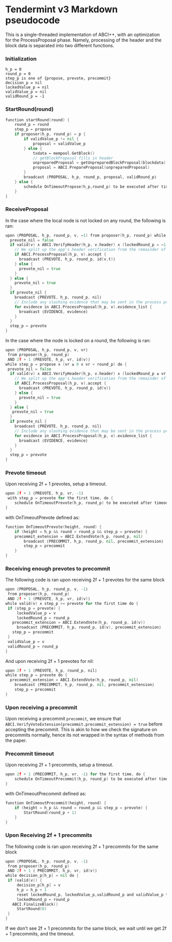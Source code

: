# Tendermint v3 Markdown pseudocode

This is a single-threaded implementation of ABCI++,
with an optimization for the ProcessProposal phase.
Namely, processing of the header and the block data is separated into two different functions.

### Initialization

```
h_p = 0
round_p = 0
step_p is one of {propose, prevote, precommit}
decision_p = nil
lockedValue_p = nil
validValue_p = nil
validRound_p = -1
```

### StartRound(round)

```go
function startRound(round) {
    round_p ← round
    step_p ← propose
    if proposer(h_p, round_p) = p {
        if validValue_p != nil {
            proposal ← validValue_p
        } else {
            txdata ← mempool.GetBlock()
            // getBlockProposal fills in header
            unpreparedProposal = getUnpreparedBlockProposal(blockdata)
            proposal = ABCI.PrepareProposal(unpreparedProposal)
        }
        broadcast ⟨PROPOSAL, h_p, round_p, proposal, validRound_p⟩
    } else {
        schedule OnTimeoutPropose(h_p,round_p) to be executed after timeoutPropose(round_p)
    }
}
```

### ReceiveProposal

In the case where the local node is not locked on any round, the following is ran:

```go
upon ⟨PROPOSAL, h_p, round_p, v, −1) from proposer(h_p, round_p) while step_p = propose do {
  prevote_nil = false
  if valid(v) ∧ ABCI.VerifyHeader(h_p, v.header) ∧ (lockedRound_p = −1 ∨ lockedValue_p = v) {
    // We split up the app's header verification from the remainder of its processing of the proposal
    if ABCI.ProcessProposal(h_p, v).accept {
      broadcast ⟨PREVOTE, h_p, round_p, id(v,t)⟩ 
    } else {
      prevote_nil = true
    }
  } else {
    prevote_nil = true
  }
  if prevote_nil {
    broadcast ⟨PREVOTE, h_p, round_p, nil⟩ 
    // Include any slashing evidence that may be sent in the process proposal response
    for evidence in ABCI.ProcessProposal(h_p, v).evidence_list {
      broadcast ⟨EVIDENCE, evidence⟩ 
    }
  }
  step_p ← prevote
}
```

In the case where the node is locked on a round, the following is ran:

```go
upon ⟨PROPOSAL, h_p, round_p, v, vr⟩
 from proposer(h_p, round_p)
 AND 2f + 1 ⟨PREVOTE, h_p, vr, id(v)⟩ 
while step_p = propose ∧ (vr ≥ 0 ∧ vr < round_p) do {
 prevote_nil = false
  if valid(v) ∧ ABCI.VerifyHeader(h_p, v.header) ∧ (lockedRound_p ≤ vr ∨ lockedValue_p = v) {
    // We split up the app's header verification from the remainder of its processing of the proposal
    if ABCI.ProcessProposal(h_p, v).accept {
      broadcast ⟨PREVOTE, h_p, round_p, id(v)⟩
    } else {
      prevote_nil = true
    }
  } else {
   prevote_nil = true
  }
  if prevote_nil {
    broadcast ⟨PREVOTE, h_p, round_p, nil⟩
    // Include any slashing evidence that may be sent in the process proposal response
    for evidence in ABCI.ProcessProposal(h_p, v).evidence_list {
      broadcast ⟨EVIDENCE, evidence⟩ 
    }
  }
  step_p ← prevote
}
```

### Prevote timeout

Upon receiving 2f + 1 prevotes, setup a timeout.

```go
upon 2f + 1 ⟨PREVOTE, h_p, vr, -1⟩ 
 with step_p = prevote for the first time, do {
	schedule OnTimeoutPrevote(h_p, round_p) to be executed after timeoutPrevote(round_p)
}
```

with OnTimeoutPrevote defined as:

```go
function OnTimeoutPrevote(height, round) {
	if (height = h_p && round = round_p && step_p = prevote) {
    precommit_extension = ABCI.ExtendVote(h_p, round_p, nil)
		broadcast ⟨PRECOMMIT, h_p, round_p, nil, precommit_extension⟩
		step_p ← precommit
	}
}
```

### Receiving enough prevotes to precommit

The following code is ran upon receiving 2f + 1 prevotes for the same block

```go
upon ⟨PROPOSAL, h_p, round_p, v, -1⟩
 from proposer(h_p, round_p)
 AND 2f + 1 ⟨PREVOTE, h_p, vr, id(v)⟩ 
while valid(v) ∧ step_p >= prevote for the first time do {
 if (step_p = prevote) {
	 lockedValue_p ← v
	 lockedRound_p ← round_p
   precommit_extension = ABCI.ExtendVote(h_p, round_p, id(v))
	 broadcast ⟨PRECOMMIT, h_p, round_p, id(v), precommit_extension⟩
   step_p ← precommit
 }
 validValue_p ← v
 validRound_p ← round_p
}
```

And upon receiving 2f + 1 prevotes for nil:

```go
upon 2f + 1 ⟨PREVOTE, h_p, round_p, nil⟩ 
while step_p = prevote do {
  precommit_extension = ABCI.ExtendVote(h_p, round_p, nil)
	broadcast ⟨PRECOMMIT, h_p, round_p, nil, precommit_extension⟩
	step_p ← precommit
}
```

### Upon receiving a precommit

Upon receiving a precommit `precommit`, we ensure that `ABCI.VerifyVoteExtension(precommit.precommit_extension) = true`
before accepting the precommit. This is akin to how we check the signature on precommits normally, hence its not wrapped
in the syntax of methods from the paper.

### Precommit timeout

Upon receiving 2f + 1 precommits, setup a timeout.

```go
upon 2f + 1 ⟨PRECOMMIT, h_p, vr, -1⟩ for the first time, do {
	schedule OnTimeoutPrecommit(h_p, round_p) to be executed after timeoutPrecommit(round_p)
}
```

with OnTimeoutPrecommit defined as:

```go
function OnTimeoutPrecommit(height, round) {
	if (height = h_p && round = round_p && step_p = prevote) {
		StartRound(round_p + 1)
	}
}
```

### Upon Receiving 2f + 1 precommits

The following code is ran upon receiving 2f + 1 precommits for the same block

```go
upon ⟨PROPOSAL, h_p, round_p, v, -1⟩
 from proposer(h_p, round_p)
 AND 2f + 1 ⟨ PRECOMMIT, h_p, vr, id(v)⟩ 
while decision_p[h_p] = nil do {
 if (valid(v)) {
	 decision_p[h_p] = v
	 h_p = h_p + 1
	 reset lockedRound_p, lockedValue_p,validRound_p and validValue_p to initial values
	 lockedRound_p ← round_p
   ABCI.FinalizeBlock()
	 StartRound(0)
 }
}
```

If we don't see 2f + 1 precommits for the same block, we wait until we get 2f + 1 precommits, and the timeout.